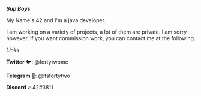 ***Sup Boys***

My Name's 42 and I'm a java developer.

I am working on a variety of projects, a lot of them are private. I am sorry however, if you want commission work, you can contact me at the following.

*Links*

**Twitter**
🐦: @fortytwomc

**Telegram**
📱: @itsfortytwo

**Discord**
📞: 42#3811
